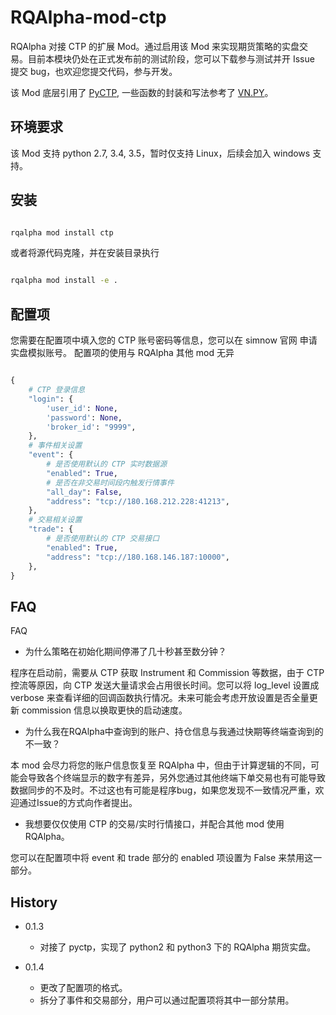 # RQAlpha-mod-ctp

RQAlpha 对接 CTP 的扩展 Mod。通过启用该 Mod 来实现期货策略的实盘交易。目前本模块仍处在正式发布前的测试阶段，您可以下载参与测试并开 Issue 提交 bug，也欢迎您提交代码，参与开发。

该 Mod 底层引用了 [PyCTP](https://github.com/lovelylain/pyctp), 一些函数的封装和写法参考了 [VN.PY](https://github.com/vnpy/vnpy)。

## 环境要求

该 Mod 支持 python 2.7, 3.4, 3.5，暂时仅支持 Linux，后续会加入 windows 支持。

## 安装

```bash

rqalpha mod install ctp

```

或者将源代码克隆，并在安装目录执行 

```bash

rqalpha mod install -e .

```

## 配置项

您需要在配置项中填入您的 CTP 账号密码等信息，您可以在 simnow 官网 申请实盘模拟账号。
配置项的使用与 RQAlpha 其他 mod 无异

```python

{   
    # CTP 登录信息
    "login": {
        'user_id': None,
        'password': None,
        'broker_id': "9999",
    },
    # 事件相关设置
    "event": {
        # 是否使用默认的 CTP 实时数据源
        "enabled": True,
        # 是否在非交易时间段内触发行情事件
        "all_day": False,
        "address": "tcp://180.168.212.228:41213",
    },
    # 交易相关设置
    "trade": {
        # 是否使用默认的 CTP 交易接口
        "enabled": True,
        "address": "tcp://180.168.146.187:10000",
    },
}

```

## FAQ

FAQ

* 为什么策略在初始化期间停滞了几十秒甚至数分钟？

程序在启动前，需要从 CTP 获取 Instrument 和 Commission 等数据，由于 CTP 控流等原因，向 CTP 发送大量请求会占用很长时间。您可以将 log_level 设置成 verbose 来查看详细的回调函数执行情况。未来可能会考虑开放设置是否全量更新 commission 信息以换取更快的启动速度。


* 为什么我在RQAlpha中查询到的账户、持仓信息与我通过快期等终端查询到的不一致？

本 mod 会尽力将您的账户信息恢复至 RQAlpha 中，但由于计算逻辑的不同，可能会导致各个终端显示的数字有差异，另外您通过其他终端下单交易也有可能导致数据同步的不及时。不过这也有可能是程序bug，如果您发现不一致情况严重，欢迎通过Issue的方式向作者提出。


* 我想要仅仅使用 CTP 的交易/实时行情接口，并配合其他 mod 使用 RQAlpha。

您可以在配置项中将 event 和 trade 部分的 enabled 项设置为 False 来禁用这一部分。


## History

* 0.1.3

    * 对接了 pyctp，实现了 python2 和 python3 下的 RQAlpha 期货实盘。

* 0.1.4 
    
    * 更改了配置项的格式。
    * 拆分了事件和交易部分，用户可以通过配置项将其中一部分禁用。
